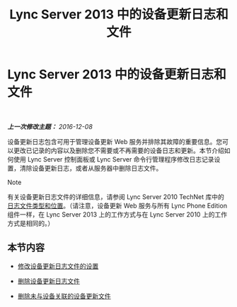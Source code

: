 ﻿---
title: Lync Server 2013 中的设备更新日志和文件
TOCTitle: Lync Server 2013 中的设备更新日志和文件
ms:assetid: f7f822b8-0a62-4ff2-a4cb-1ab1ed7503eb
ms:mtpsurl: https://technet.microsoft.com/zh-cn/library/JJ994090(v=OCS.15)
ms:contentKeyID: 52061177
ms.date: 12/10/2016
mtps_version: v=OCS.15
ms.translationtype: HT
---

# Lync Server 2013 中的设备更新日志和文件

 

_**上一次修改主题：** 2016-12-08_

设备更新日志包含可用于管理设备更新 Web 服务并排除其故障的重要信息。您可以更改已记录的内容以及删除您不需要或不再需要的设备日志和更新。本节介绍如何使用 Lync Server 控制面板或 Lync Server 命令行管理程序修改日志记录设置，清除设备更新日志，或者从服务器中删除日志文件。

> [!NOTE]  
> 有关设备更新日志文件的详细信息，请参阅 Lync Server 2010 TechNet 库中的<a href="http://technet.microsoft.com/zh-cn/library/gg398250(v=ocs.14).aspx">日志文件类型和位置</a>。（请注意，设备更新 Web 服务与所有 Lync Phone Edition 组件一样，在 Lync Server 2013 上的工作方式与在 Lync Server 2010 上的工作方式是相同的。）



## 本节内容

  - [修改设备更新日志文件的设置](lync-server-2013-modify-settings-for-device-update-log-files.md)

  - [删除设备更新日志文件](lync-server-2013-delete-device-update-log-files.md)

  - [删除未与设备关联的设备更新文件](lync-server-2013-remove-device-update-files-not-associated-with-a-device.md)

